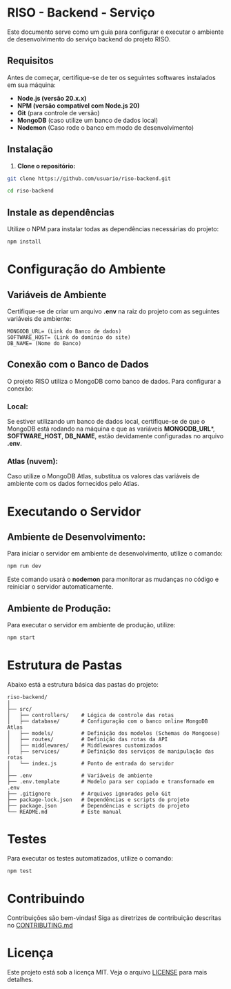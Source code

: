 # RISO - Backend - Serviço

Este documento serve como um guia para configurar e executar o ambiente de desenvolvimento do serviço backend do projeto RISO.

## Requisitos

Antes de começar, certifique-se de ter os seguintes softwares instalados em sua máquina:

- **Node.js (versão 20.x.x)**
- **NPM (versão compatível com Node.js 20)**
- **Git** (para controle de versão)
- **MongoDB** (caso utilize um banco de dados local)
- **Nodemon** (Caso rode o banco em modo de desenvolvimento)

## Instalação

1. **Clone o repositório:**

```bash
git clone https://github.com/usuario/riso-backend.git

cd riso-backend
```

## Instale as dependências

Utilize o NPM para instalar todas as dependências necessárias do projeto:

```bash
npm install
```

# Configuração do Ambiente

## Variáveis de Ambiente

Certifique-se de criar um arquivo **.env** na raiz do projeto com as seguintes variáveis de ambiente:

```env
MONGODB_URL= (Link do Banco de dados)
SOFTWARE_HOST= (Link do domínio do site)
DB_NAME= (Nome do Banco)
```

## Conexão com o Banco de Dados
O projeto RISO utiliza o MongoDB como banco de dados. Para configurar a conexão:

### Local:

Se estiver utilizando um banco de dados local, certifique-se de que o MongoDB está rodando na máquina e que as variáveis **MONGODB_URL***, **SOFTWARE_HOST**, **DB_NAME**, estão devidamente configuradas no arquivo **.env**.

### Atlas (nuvem):

Caso utilize o MongoDB Atlas, substitua os valores das variáveis de ambiente com os dados fornecidos pelo Atlas.

# Executando o Servidor
## Ambiente de Desenvolvimento:

Para iniciar o servidor em ambiente de desenvolvimento, utilize o comando:

```bash
npm run dev
```

Este comando usará o **nodemon** para monitorar as mudanças no código e reiniciar o servidor automaticamente.

## Ambiente de Produção:

Para executar o servidor em ambiente de produção, utilize:

```bash
npm start
```

# Estrutura de Pastas
Abaixo está a estrutura básica das pastas do projeto:

```plaintext
riso-backend/
│
├── src/
│   ├── controllers/    # Lógica de controle das rotas
│   ├── database/       # Configuração com o banco online MongoDB Atlas
│   ├── models/         # Definição dos modelos (Schemas do Mongoose)
│   ├── routes/         # Definição das rotas da API
│   ├── middlewares/    # Middlewares customizados
│   ├── services/       # Definição dos serviços de manipulação das rotas
│   └── index.js        # Ponto de entrada do servidor
│
├── .env                # Variáveis de ambiente
├── .env.template       # Modelo para ser copiado e transformado em .env
├── .gitignore          # Arquivos ignorados pelo Git
├── package-lock.json   # Dependências e scripts do projeto
├── package.json        # Dependências e scripts do projeto
└── README.md           # Este manual
```

# Testes
Para executar os testes automatizados, utilize o comando:

```bash
npm test
```

# Contribuindo
Contribuições são bem-vindas! Siga as diretrizes de contribuição descritas no [CONTRIBUTING.md](../CONTRIBUTING.md)

# Licença
Este projeto está sob a licença MIT. Veja o arquivo [LICENSE](../LICENSE) para mais detalhes.


